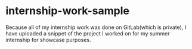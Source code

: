 # internship-work-sample
Because all of my internship work was done on GitLab(which is private), I have uploaded a snippet of the project I worked on for my summer internship for showcase purposes.
